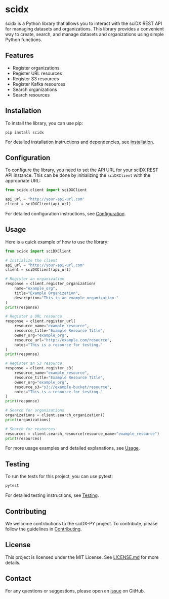 # scidx

scidx is a Python library that allows you to interact with the sciDX REST API for managing datasets and organizations. This library provides a convenient way to create, search, and manage datasets and organizations using simple Python functions.

## Features

- Register organizations
- Register URL resources
- Register S3 resources
- Register Kafka resources
- Search organizations
- Search resources

## Installation

To install the library, you can use pip:

```
pip install scidx
```

For detailed installation instructions and dependencies, see [installation](https://github.com/sci-ndp/scidx-py/blob/main/docs/installation.md).

## Configuration

To configure the library, you need to set the API URL for your sciDX REST API instance. This can be done by initializing the `sciDXClient` with the appropriate URL:

```python
from scidx.client import sciDXClient

api_url = "http://your-api-url.com"
client = sciDXClient(api_url)
```

For detailed configuration instructions, see [Configuration](https://github.com/sci-ndp/scidx-py/blob/main/docs/configuration.md).

## Usage

Here is a quick example of how to use the library:

```python
from scidx import sciDXClient

# Initialize the client
api_url = "http://your-api-url.com"
client = sciDXClient(api_url)

# Register an organization
response = client.register_organization(
    name="example_org",
    title="Example Organization",
    description="This is an example organization."
)
print(response)

# Register a URL resource
response = client.register_url(
    resource_name="example_resource",
    resource_title="Example Resource Title",
    owner_org="example_org",
    resource_url="http://example.com/resource",
    notes="This is a resource for testing."
)
print(response)

# Register an S3 resource
response = client.register_s3(
    resource_name="example_resource",
    resource_title="Example Resource Title",
    owner_org="example_org",
    resource_s3="s3://example-bucket/resource",
    notes="This is a resource for testing."
)
print(response)

# Search for organizations
organizations = client.search_organization()
print(organizations)

# Search for resources
resources = client.search_resource(resource_name="example_resource")
print(resources)
```

For more usage examples and detailed explanations, see [Usage](https://github.com/sci-ndp/scidx-py/blob/main/docs/usage.md).

## Testing

To run the tests for this project, you can use pytest:

```bash
pytest
```

For detailed testing instructions, see [Testing](https://github.com/sci-ndp/scidx-py/blob/main/docs/testing.md).

## Contributing

We welcome contributions to the sciDX-PY project. To contribute, please follow the guidelines in [Contributing](https://github.com/sci-ndp/scidx-py/blob/main/docs/contributing.md).

## License

This project is licensed under the MIT License. See [LICENSE.md](https://github.com/sci-ndp/scidx-py/blob/main/docs/LICENSE.md) for more details.

## Contact

For any questions or suggestions, please open an [issue](https://github.com/sci-ndp/scidx-py/blob/main/docs/issues.md) on GitHub.
